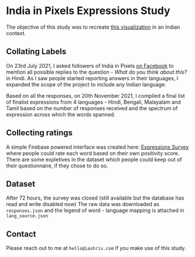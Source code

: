 # India in Pixels Expressions Study
The objective of this study was to recreate [this visualization](https://www.visualcapitalist.com/word-sentiment-scale/) in an Indian context.

## Collating Labels
On 23rd July 2021, I asked followers of India in Pixels [on Facebook](https://www.facebook.com/permalink.php?story_fbid=1426757271032552&id=772316443143308) to mention all possible replies
to the question - *What do you think about this?* in Hindi. As I saw people started reporting answers in their languages, I expanded the scope of the project to include any Indian language.

Based on all the responses, on 20th November 2021, I compiled a final list of finalist expressions from 4 languages - Hindi, Bengali, Malayalam and Tamil based on the number of responses received and the spectrum of expression across which the words spanned.

## Collecting ratings
A simple Firebase powered interface was created here: [Expressions Survey](https://indiainpixels.github.io/expressions) where people could rate each word based on their own positivity score. There are some expletives in the dataset which people could keep out of their questionnaire, if they chose to do so.

## Dataset
After 72 hours, the survey was closed (still available but the database has read and write disabled now) The raw data was downloaded as `responses.json` and the legend of word - language mapping is attached in `lang_source.json`

## Contact
Please reach out to me at `hello@iashris.com` if you make use of this study.

